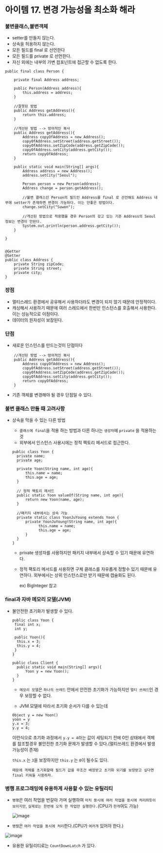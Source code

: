# 아이템 17. 변경 가능성을 최소화 해라

### 불변클래스,불변객체

- setter를 만들지 않는다.
- 상속을 허용하지 않는다.
- 모든 필드를  final 로 선언한다
- 모든 필드를 private 로 선언한다.
- 자신 외에는 내부의 가변 컴포넌트에 접근할 수 없도록 한다.

```
public final class Person {
	
	private final Address address;
	
	public Person(Address address){
		this.address = address;
	}
	
	//잘못된 방법
	public Address getAddress(){
		return this.address;
	}
	
	//개선된 방법 --> 방어적인 복사
	public Address getAddress(){
		Address copyOfAddress = new Address();
		copyOfAddress.setStreet(address.getStreet());
		copyOfAddress.setZipCode(address.getZipCode());
		copyOfAddress.setCity(address.getCity());
		return copyOfAddress;
	}
	
	public static void main(String[] args){
		Address address = new Address();
		address.setCity("Seoul");
		
		Person person = new Person(address);
		Address change = person.getAddress();
		
		//불변 클래스인 Person의 필드인 Address를 final 로 선언해도 Address 내부에 setter가 존재하면 변경이 가능하다. 이는 안좋은 방법이다.
		change.setCity("Suwon");
		
		//개선된 방법으로 적용했을 경우 Person의 갖고 있는 기존 Address의 Seoul 정보는 변경이 안된다.
		System.out.println(person.address.getCity());
	}
	
}


@Getter
@Setter
public class Address {
	private String zipCode;
	private String street;
	private city;
}
```



### 장점

- 멀티스레드 환경에서 공유해서 사용하더라도 변경이 되지 않기 때문데 안정적이다.
- 캐싱해서 사용하기 때문에 여러 스레드에서 한번만 인스턴스를 호출해서 사용한다. 이는 성능적으로 이점이다.
- 데이터의 원자성이 보장된다.



### 단점

- 새로운 인스턴스를 만드는것이 단점이다

```
	//개선된 방법 --> 방어적인 복사
	public Address getAddress(){
		Address copyOfAddress = new Address();
		copyOfAddress.setStreet(address.getStreet());
		copyOfAddress.setZipCode(address.getZipCode());
		copyOfAddress.setCity(address.getCity());
		return copyOfAddress;
	}
```

- 기존 객체를 변경해야 될 경우 단점일 수 있다.








### 불변 클래스 만들 때 고려사항

- 상속을 막을 수 있는 다른 방법

  - `클래스에 final`을 적용 하는 방법과 다른 하나는 `생성자`에 `private` 을 적용하는 것
  - 외부에서 인스턴스 사용시에는 정적 팩토리 메서드로 접근한다.

  ```
  public class Yoon {
  	private name;
  	private age;
  
  	private Yoon(String name, int age){
  		this.name = name;
  		this.age = age;
  	}
  	
  	// 정적 팩토리 메서드
  	public static Yoon valueOf(String name, int age){
  		return new Yoon(name, age);
  	}
  	
  	//패키지 내부에서는 상속 가능
  	private static class YoonJuYoung extends Yoon {
  		private YoonJuYoung(String name, int age){
              this.name = name;
              this.age = age;
  		}
  	}
  }
  ```

  - private 생성자를 사용하지만 패키지 내부에서 상속할 수 있기 때문에 유연하다.
  - 정적 팩토리 메서드를 사용하면 구체 클래스를 자유롭게 정할수 있기 때문에 유연하다. 외부에서는 상위 인스턴스로만 받기 때문에 캡슐화도 된다.

     ex) BigInteger 참고




### final과 자바 메모리 모델(JVM)

- 불안전한 초기화가 발생할 수 있다.

  ```
  public class Yoon {
   final int x;
   int y;
   
   public Yoon(){
   	this.x = 3;
   	this.y = 4;
   }
  }
  
  public class Client {
  	public static void main(String[] args){
  		Yoon y = new Yoon();
  	}
  }
  ```

  - `메모리 모델`은 `하나의 쓰레드` 안에서 안전한 초기화가 가능하지만 `멀티 쓰레드`인 경우 보장할 수 없다. 

  - JVM 모델에 따라서 초기화 순서가 다를 수 있는데

  ```
  Object y = new Yoon()
  yoon = y
  y.x = 3;
  y.y = 4;
  ```

  이런식으로 초기화 과정에서 `y.y = 4`라는 값이 세팅되기 전에 0인 상태에서 객체를 참조할경우 불안전한 초기화 문제가 발생할 수 있다.(멀티쓰레드 환경에서 발생 가능성이 존재)

  `this.x` 는 `3`을 보장하지만 `this.y` 는 `0`이 될수도 있다.

  `때문에 객체를 초기화할때 필드가 값을 무조건 배정받고 초기화 되기를 보장받고 싶다면 final 키워들 사용하자.`









### 병행 프로그래밍에 유용하게 사용할 수 있는 유틸리티 

- `병행`은 여러 작업을 번갈아 가며 실행하여 `마치 동시에 여러 작업을 동시에 처리하듯이 보이지만`, `실제로는 한번에 오직 한 작업만 실행한다.`(CPU가 `한개`여도 가능)

  ![image](https://github.com/newcodingtest/-/assets/57785267/ec75eb55-b520-47dc-90ce-4cec4abe95c2)


- `병렬`은 `여러 작업을 동시에 처리`한다.(CPU가 `여러개` 있어야 한다.) 

 ![image](https://github.com/newcodingtest/-/assets/57785267/74aa4de0-1367-489f-b8df-e773c6e1cc15)



- 유용한 유틸리티로는 `CountDownLatch` 가 있다.

